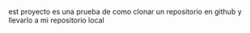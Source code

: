 est proyecto es una prueba de como clonar un repositorio en github y llevarlo a mi repositorio local